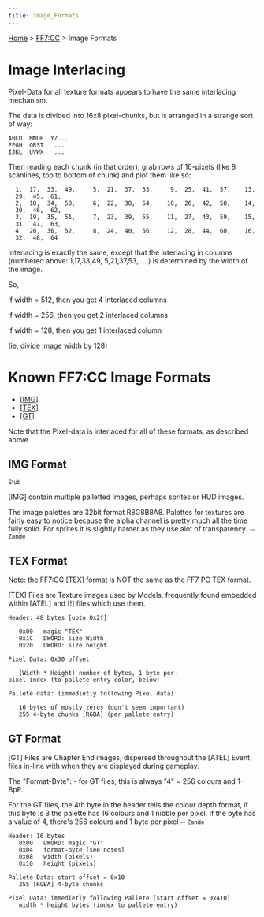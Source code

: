 ```yaml
---
title: Image_Formats
---
```


[Home](../index.md) > [FF7:CC](../FF7:CC.md) > Image Formats

# Image Interlacing

Pixel-Data for all texture formats appears to have the same interlacing mechanism.

The data is divided into 16x8 pixel-chunks, but is arranged in a strange sort of way:

`ABCD  MNOP  YZ...`  
`EFGH  QRST   ...`  
`IJKL  UVWX   ...`

Then reading each chunk (in that order), grab rows of 16-pixels (like 8 scanlines, top to bottom of chunk) and plot them like so:

`  1,  17,  33,  49,     5,  21,  37,  53,     9,  25,  41,  57,    13,  29,  45,  61,`  
`  2,  18,  34,  50,     6,  22,  38,  54,    10,  26,  42,  58,    14,  30,  46,  62,`  
`  3,  19,  35,  51,     7,  23,  39,  55,    11,  27,  43,  59,    15,  31,  47,  63,`  
`  4   20,  36,  52,     8,  24,  40,  56,    12,  28,  44,  60,    16,  32,  48,  64`

Interlacing is exactly the same, except that the interlacing in columns (numbered above: 1,17,33,49, 5,21,37,53, ... ) is determined by the width of the image.

So,

if width = 512, then you get 4 interlaced columns

if width = 256, then you get 2 interlaced columns

if width = 128, then you get 1 interlaced column

(ie, divide image width by 128)

  

# Known FF7:CC Image Formats

-   [\[IMG](Image_Formats.md#IMG_Format)\]
-   [\[TEX](Image_Formats.md#TEX_Format)\]
-   [\[GT](Image_Formats.md#GT_Format)\]

  
Note that the Pixel-data is interlaced for all of these formats, as described above.

  

## IMG Format

<small>Stub</small>

  
\[IMG\] contain multiple palletted Images, perhaps sprites or HUD images.

  
The image palettes are 32bit format R8G8B8A8. Palettes for textures are fairly easy to notice because the alpha channel is pretty much all the time fully solid. For sprites it is slightly harder as they use alot of transparency. <small>-- Zande</small>

  

## TEX Format

Note: the FF7:CC \[TEX\] format is NOT the same as the FF7 PC [TEX](../FF7/TEX_format.md) format.

  
\[TEX\] Files are Texture images used by Models, frequently found embedded within \[ATEL\] and \[!\] files which use them.

`Header: 48 bytes [upto 0x2f]`  
  
`   0x00   magic "TEX"`  
`   0x1C   DWORD: size Width`  
`   0x20   DWORD: size height`  
  
`Pixel Data: 0x30 offset`  
  
`   (Width * Height) number of bytes, 1 byte per-pixel index (to pallete entry color, below)`  
  
`Pallete data: (immedietly following Pixel data)`  
  
`   16 bytes of mostly zeros (don't seem important)`  
`   255 4-byte chunks [RGBA] (per pallete entry)`

  

## GT Format

\[GT\] Files are Chapter End images, dispersed throughout the \[ATEL\] Event files in-line with when they are displayed during gameplay.

  
The "Format-Byte": - for GT files, this is always "4" = 256 colours and 1-BpP.

  
For the GT files, the 4th byte in the header tells the colour depth format, if this byte is 3 the palette has 16 colours and 1 nibble per pixel. If the byte has a value of 4, there's 256 colours and 1 byte per pixel <small>-- Zande</small>

  

`Header: 16 bytes`  
`   0x00   DWORD: magic "GT"`  
`   0x04   format-byte [see notes]`  
`   0x08   width (pixels)`  
`   0x10   height (pixels)`  
  
`Pallete Data: start offset = 0x10`  
`   255 [RGBA] 4-byte chunks`  
  
`Pixel Data: immedietly following Pallete [start offset = 0x410]`  
`   width * height bytes (index to pallete entry)`
